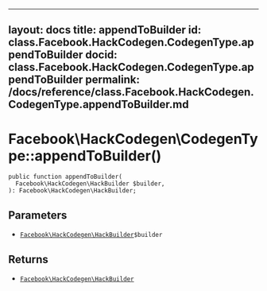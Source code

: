 
***

layout: docs
title: appendToBuilder
id: class.Facebook.HackCodegen.CodegenType.appendToBuilder
docid: class.Facebook.HackCodegen.CodegenType.appendToBuilder
permalink: /docs/reference/class.Facebook.HackCodegen.CodegenType.appendToBuilder.md
---







# Facebook\\HackCodegen\\CodegenType::appendToBuilder()




``` Hack
public function appendToBuilder(
  Facebook\HackCodegen\HackBuilder $builder,
): Facebook\HackCodegen\HackBuilder;
```




## Parameters




* [` Facebook\HackCodegen\HackBuilder `](<class.Facebook.HackCodegen.HackBuilder.md>)`` $builder ``




## Returns




- [` Facebook\HackCodegen\HackBuilder `](<class.Facebook.HackCodegen.HackBuilder.md>)